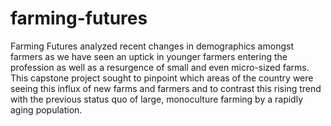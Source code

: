 # farming-futures
Farming Futures analyzed recent changes in demographics amongst farmers as we have seen an uptick in younger farmers entering the profession as well as a resurgence of small and even micro-sized farms. This capstone project sought to pinpoint which areas of the country were seeing this influx of new farms and farmers and to contrast this rising trend with the previous status quo of large, monoculture farming by a rapidly aging population.
